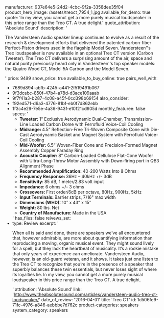 manufacturer: 937e64e5-24d2-4cbc-9f2a-3358dee35f04
product_hero_image: /assets/treoct_7954_1.jpg
available_for_demo: true
quote: 'In my view, you cannot get a more purely musical loudspeaker in this price range than the Treo CT. A true delight.'
quote_attribution: 'Absolute Sound'
description: '<p>The Vandersteen Audio speaker lineup continues to evolve as a result of the research &amp; development efforts that delivered the patented carbon-fiber Perfect-Piston drivers used in the flagship Model Seven. Vandersteen''s Treo loudspeaker is now available in an optional Treo CT version (Carbon Tweeter). The Treo CT delivers a surprising amount of the air, space and natural purity previously heard only in Vandersteen''s top speaker models: the Quatro Wood CT, Model 5A Carbon and the Model Seven.&nbsp;&nbsp;</p>'
price: 9499
show_price: true
available_to_buy_online: true
pairs_well_with:
  - 7689d894-abfb-4245-a441-2f519491b067
  - 9f3dcabc-850f-47b4-a78d-d3ace109aaab
  - 9f7f41a3-b287-4c08-a45f-0cd398b69154
also_consider:
  - f92ed571-d6a3-4776-81bf-eb0f7d862ebb
  - 1f3c4e29-7e5e-4a36-943f-e10f21cd905d
monthly_featuree: false
specs: '<ul><li><b>Tweeter:&nbsp;</b>1” Exclusive Aerodynamic Dual-Chamber, Transmission-Line Loaded Carbon Dome with Ferrofluid Voice-Coil Cooling&nbsp;</li><li><b>Midrange:&nbsp;</b>4.5” Reflection-Free Tri-Woven Composite Cone with Die-Cast Aerodynamic Basket and Magnet System with Ferrofluid Voice-Coil Cooling&nbsp;</li><li><b>Mid-Woofer:&nbsp;</b>6.5” Woven-Fiber Cone and Precision-Formed Magnet Assembly Copper Faraday Ring&nbsp;</li><li><b>Acoustic Coupler:&nbsp;</b>8” Carbon-Loaded Cellulose Flat-Cone Woofer with Ultra-Long-Throw Motor Assembly with Down-firing port in QB3 Alignment&nbsp;Phase</li><li><b>Recommended Amplification:&nbsp;</b>40-200 Watts Into 8 Ohms</li><li><b>Frequency Response:&nbsp;</b>36Hz – 40kHz +/- 3dB</li><li><b>Sensitivity:&nbsp;</b>85 dB, 1 meter/2.83 volt input</li><li><b>Impedance:&nbsp;</b>6 ohms +/- 3 ohms</li><li><b>Crossovers:&nbsp;</b>First order/6dB per octave, 80Hz, 900Hz, 5kHz</li><li><b>Input Terminals:&nbsp;</b>Barrier strips, 7/16" max width</li><li><b>Dimensions (WHD):&nbsp;</b>10” x 43” x 15”</li><li><b>Weight:&nbsp;</b>80 lbs. Net</li><li><b>Country of Manufacture:&nbsp;</b>Made in the USA</li></ul>'
has_files: false
reivews_set:
  -
    type: Review
    excerpt: '<p>When all is said and done, there are speakers we’ve all encountered that, however admirable, are more about quantifying information than reproducing a moving, organic musical event. They might sound lively for a spell, but they lack the heartbeat of musicality. It’s a rookie mistake that only years of experience can ameliorate. Vandersteen Audio, however, is an old-guard veteran, and it shows. It takes just one listen to the Treo CT to recognize that you’re in the presence of a speaker that superbly balances these twin essentials, but never loses sight of where its loyalties lie. In my view, you cannot get a more purely musical loudspeaker in this price range than the Treo CT. A true delight.&nbsp;&nbsp;</p>'
    attribution: 'Absolute Sound'
    link: 'http://www.theabsolutesound.com/articles/vandersteen-audio-treo-ct-loudspeaker/'
    date_of_review: '2016-04-01'
title: 'Treo CT'
id: 1d506fe9-71fc-4976-a846-aebbbe7d762c
product-categories: speakers
system_category: speakers
